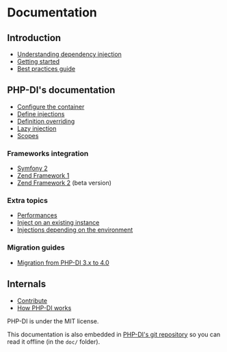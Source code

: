 # Documentation

## Introduction

* [Understanding dependency injection](understanding-di.md)
* [Getting started](getting-started.md)
* [Best practices guide](best-practices.md)

## PHP-DI's documentation

* [Configure the container](container-configuration.md)
* [Define injections](definition.md)
* [Definition overriding](definition-overriding.md)
* [Lazy injection](lazy-injection.md)
* [Scopes](scopes.md)

### Frameworks integration

- [Symfony 2](frameworks/symfony2.md)
- [Zend Framework 1](frameworks/zf1.md)
- [Zend Framework 2](https://github.com/mnapoli/PHP-DI-ZF2) (beta version)

### Extra topics

* [Performances](performances.md)
* [Inject on an existing instance](inject-on-instance.md)
* [Injections depending on the environment](environments.md)

### Migration guides

* [Migration from PHP-DI 3.x to 4.0](migration/4.0.md)

## Internals

* [Contribute](../CONTRIBUTING.md)
* [How PHP-DI works](how-it-works.md)

PHP-DI is under the MIT license.

This documentation is also embedded in [PHP-DI's git repository](https://github.com/mnapoli/PHP-DI/tree/4.0/doc)
so you can read it offline (in the `doc/` folder).
